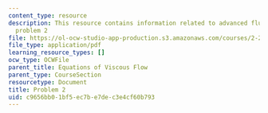 ```yaml
---
content_type: resource
description: This resource contains information related to advanced fluid mechanics,
  problem 2
file: https://ol-ocw-studio-app-production.s3.amazonaws.com/courses/2-25-advanced-fluid-mechanics-fall-2013/c9656bb01bf5ec7be7dec3e4cf60b793_MIT2_25F13_Final_2004_Q2.pdf
file_type: application/pdf
learning_resource_types: []
ocw_type: OCWFile
parent_title: Equations of Viscous Flow
parent_type: CourseSection
resourcetype: Document
title: Problem 2
uid: c9656bb0-1bf5-ec7b-e7de-c3e4cf60b793
---
```

